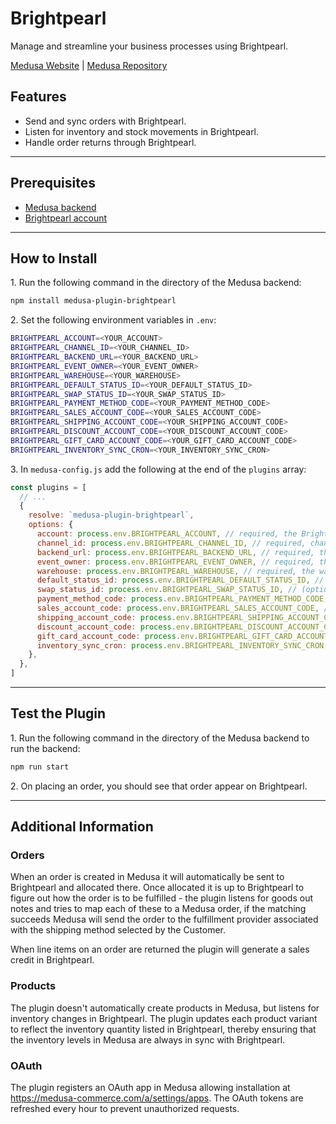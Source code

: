 # Brightpearl

Manage and streamline your business processes using Brightpearl.

[Medusa Website](https://medusajs.com/) | [Medusa Repository](https://github.com/medusajs/medusa)

## Features

- Send and sync orders with Brightpearl.
- Listen for inventory and stock movements in Brightpearl.
- Handle order returns through Brightpearl.

---

## Prerequisites

- [Medusa backend](https://docs.medusajs.com/development/backend/install)
- [Brightpearl account](https://www.brightpearl.com)

---

## How to Install

1\. Run the following command in the directory of the Medusa backend:

  ```bash
  npm install medusa-plugin-brightpearl
  ```

2\. Set the following environment variables in `.env`:

  ```bash
  BRIGHTPEARL_ACCOUNT=<YOUR_ACCOUNT>
  BRIGHTPEARL_CHANNEL_ID=<YOUR_CHANNEL_ID>
  BRIGHTPEARL_BACKEND_URL=<YOUR_BACKEND_URL>
  BRIGHTPEARL_EVENT_OWNER=<YOUR_EVENT_OWNER>
  BRIGHTPEARL_WAREHOUSE=<YOUR_WAREHOUSE>
  BRIGHTPEARL_DEFAULT_STATUS_ID=<YOUR_DEFAULT_STATUS_ID>
  BRIGHTPEARL_SWAP_STATUS_ID=<YOUR_SWAP_STATUS_ID>
  BRIGHTPEARL_PAYMENT_METHOD_CODE=<YOUR_PAYMENT_METHOD_CODE>
  BRIGHTPEARL_SALES_ACCOUNT_CODE=<YOUR_SALES_ACCOUNT_CODE>
  BRIGHTPEARL_SHIPPING_ACCOUNT_CODE=<YOUR_SHIPPING_ACCOUNT_CODE>
  BRIGHTPEARL_DISCOUNT_ACCOUNT_CODE=<YOUR_DISCOUNT_ACCOUNT_CODE>
  BRIGHTPEARL_GIFT_CARD_ACCOUNT_CODE=<YOUR_GIFT_CARD_ACCOUNT_CODE>
  BRIGHTPEARL_INVENTORY_SYNC_CRON=<YOUR_INVENTORY_SYNC_CRON>
  ```

3\. In `medusa-config.js` add the following at the end of the `plugins` array:

  ```js
  const plugins = [
    // ...
    {
      resolve: `medusa-plugin-brightpearl`,
      options: {
        account: process.env.BRIGHTPEARL_ACCOUNT, // required, the Brightpearl account
        channel_id: process.env.BRIGHTPEARL_CHANNEL_ID, // required, channel id to map sales and credits to
        backend_url: process.env.BRIGHTPEARL_BACKEND_URL, // required, the url where the Medusa server is running, needed for webhooks
        event_owner: process.env.BRIGHTPEARL_EVENT_OWNER, // required, the id of the user who will own goods out events]
        warehouse: process.env.BRIGHTPEARL_WAREHOUSE, // required, the warehouse id to allocate orders from
        default_status_id: process.env.BRIGHTPEARL_DEFAULT_STATUS_ID, // (optional: defaults to 1), the status id to assign new orders with
        swap_status_id: process.env.BRIGHTPEARL_SWAP_STATUS_ID, // (optional: defaults to 1), the status id to assign new swaps]
        payment_method_code: process.env.BRIGHTPEARL_PAYMENT_METHOD_CODE, // (optional: defaults to 1220), the method code to register payments with
        sales_account_code: process.env.BRIGHTPEARL_SALES_ACCOUNT_CODE, // (optional: defaults to 4000), nominal code to assign line items to
        shipping_account_code: process.env.BRIGHTPEARL_SHIPPING_ACCOUNT_CODE, // (optional: defaults to 4040), nominal code to assign shipping line to
        discount_account_code: process.env.BRIGHTPEARL_DISCOUNT_ACCOUNT_CODE, // optional, nominal code to use for Discount-type refunds
        gift_card_account_code: process.env.BRIGHTPEARL_GIFT_CARD_ACCOUNT_CODE, // (optional: default to 4000), nominal code to use for gift card products and redeems
        inventory_sync_cron: process.env.BRIGHTPEARL_INVENTORY_SYNC_CRON, // (default: false), cron pattern for inventory sync, if left out the job will not be created
      },
    },
  ]
  ```

---

## Test the Plugin

1\. Run the following command in the directory of the Medusa backend to run the backend:

  ```bash
  npm run start
  ```

2\. On placing an order, you should see that order appear on Brightpearl.

---

## Additional Information

### Orders

When an order is created in Medusa it will automatically be sent to Brightpearl and allocated there. Once allocated it is up to Brightpearl to figure out how the order is to be fulfilled - the plugin listens for goods out notes and tries to map each of these to a Medusa order, if the matching succeeds Medusa will send the order to the fulfillment provider associated with the shipping method selected by the Customer.

When line items on an order are returned the plugin will generate a sales credit in Brightpearl.

### Products

The plugin doesn't automatically create products in Medusa, but listens for inventory changes in Brightpearl. The plugin updates each product variant to reflect the inventory quantity listed in Brightpearl, thereby ensuring that the inventory levels in Medusa are always in sync with Brightpearl.

### OAuth

The plugin registers an OAuth app in Medusa allowing installation at https://medusa-commerce.com/a/settings/apps. The OAuth tokens are refreshed every hour to prevent unauthorized requests.